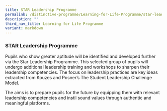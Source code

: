 ```yaml
---
title: STAR Leadership Programme
permalink: /distinctive-programme/Learning-for-Life-Programme/star-leadership-programme/
description: ""
third_nav_title: Learning for Life Programme
variant: markdown
---
```

### STAR Leadership Programme

Pupils who show greater aptitude will be identified and developed further via the Star Leadership Programme. This selected group of pupils will undergo additional leadership training and workshops to sharpen their leadership competencies. The focus on leadership practices are key ideas extracted from Kouzes and Posner’s The Student Leadership Challenge Model.  
  
The aims is to prepare pupils for the future by equipping them with relevant leadership competencies and instil sound values through authentic and meaningful platforms.  

